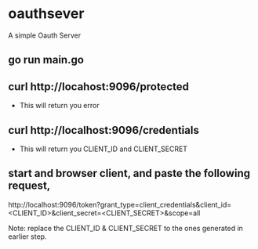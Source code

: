# oauthsever
A simple Oauth Server

## go run main.go
## curl http://locahost:9096/protected 
* This will return you error
## curl http://localhost:9096/credentials
* This will return you CLIENT_ID and CLIENT_SECRET
## start and browser client, and paste the following request,
http://localhost:9096/token?grant_type=client_credentials&client_id=<CLIENT_ID>&client_secret=<CLIENT_SECRET>&scope=all

Note: replace the CLIENT_ID & CLIENT_SECRET to the ones generated in earlier step.

